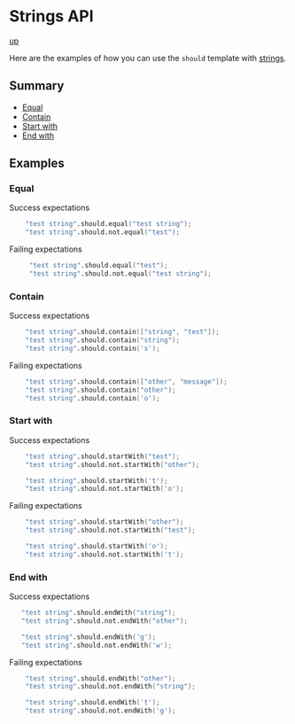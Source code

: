 # Strings API

[up](../README.md)

Here are the examples of how you can use the `should` template with [strings](https://dlang.org/spec/arrays.html#strings).

## Summary

- [Equal](#equal)
- [Contain](#contain)
- [Start with](#start-with)
- [End with](#end-with)

## Examples

### Equal

Success expectations
```D
    "test string".should.equal("test string");
    "test string".should.not.equal("test");
```

Failing expectations
```D
     "test string".should.equal("test");
     "test string".should.not.equal("test string");
```

### Contain

Success expectations
```D
    "test string".should.contain(["string", "test"]);
    "test string".should.contain("string");
    "test string".should.contain('s');
```

Failing expectations
```D
    "test string".should.contain(["other", "message"]);
    "test string".should.contain("other");
    "test string".should.contain('o');
```

### Start with

Success expectations
```D
    "test string".should.startWith("test");
    "test string".should.not.startWith("other");

    "test string".should.startWith('t');
    "test string".should.not.startWith('o');
```

Failing expectations
```D
    "test string".should.startWith("other");
    "test string".should.not.startWith("test");

    "test string".should.startWith('o');
    "test string".should.not.startWith('t');
```

### End with

Success expectations
```D
   "test string".should.endWith("string");
   "test string".should.not.endWith("other");

   "test string".should.endWith('g');
   "test string".should.not.endWith('w');
```

Failing expectations
```D
    "test string".should.endWith("other");
    "test string".should.not.endWith("string");

    "test string".should.endWith('t');
    "test string".should.not.endWith('g');
```
